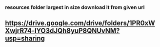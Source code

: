 ### resources folder largest in size download it from given url

## https://drive.google.com/drive/folders/1PR0xWXwjrR74-lYO3dJQh8yuP8QNUvNM?usp=sharing
